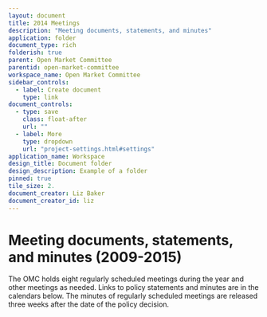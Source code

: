 ```yaml
---
layout: document
title: 2014 Meetings
description: "Meeting documents, statements, and minutes"
application: folder
document_type: rich
folderish: true
parent: Open Market Committee
parentid: open-market-committee
workspace_name: Open Market Committee
sidebar_controls:
  - label: Create document
    type: link
document_controls:
  - type: save
    class: float-after
    url: ""
  - label: More
    type: dropdown
    url: "project-settings.html#settings"
application_name: Workspace
design_title: Document folder
design_description: Example of a folder
pinned: true
tile_size: 2.
document_creator: Liz Baker
document_creator_id: liz
---
```


# Meeting documents, statements, and minutes (2009-2015)

The OMC holds eight regularly scheduled meetings during the year and other meetings as needed. Links to policy statements and minutes are in the calendars below. The minutes of regularly scheduled meetings are released three weeks after the date of the policy decision.

